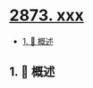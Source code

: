 # [2873. xxx](https://github.com/Tdahuyou/TNotes.leetcode/tree/main/notes/2873.%20xxx)

<!-- region:toc -->

- [1. 📝 概述](#1--概述)

<!-- endregion:toc -->

## 1. 📝 概述
